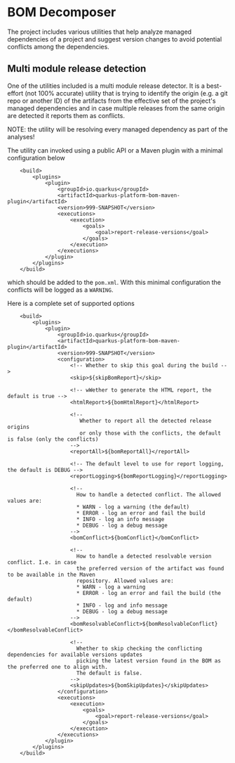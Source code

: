 # BOM Decomposer

The project includes various utilities that help analyze managed dependencies of a project
and suggest version changes to avoid potential conflicts among the dependencies.

## Multi module release detection

One of the utilities included is a multi module release detector. It is a best-effort
(not 100% accurate) utility that is trying to identify the origin (e.g. a git repo or
another ID) of the artifacts from the effective set of the project's managed dependencies and
in case multiple releases from the same origin are detected it reports them as conflicts.

NOTE: the utility will be resolving every managed dependency as part of the analyses!

The utility can invoked using a public API or a Maven plugin with a minimal configuration below
```
    <build>
        <plugins>
            <plugin>
                <groupId>io.quarkus</groupId>
                <artifactId>quarkus-platform-bom-maven-plugin</artifactId>
                <version>999-SNAPSHOT</version>
                <executions>
                    <execution>
                        <goals>
                            <goal>report-release-versions</goal>
                        </goals>
                    </execution>
                </executions>
            </plugin>
        </plugins>
    </build>
```

which should be added to the `pom.xml`. With this minimal configuration the conflicts will be
logged as a `WARNING`.

Here is a complete set of supported options
```
    <build>
        <plugins>
            <plugin>
                <groupId>io.quarkus</groupId>
                <artifactId>quarkus-platform-bom-maven-plugin</artifactId>
                <version>999-SNAPSHOT</version>
                <configuration>
                    <!-- Whether to skip this goal during the build -->
                    <skip>${skipBomReport}</skip>

                    <!-- wWether to generate the HTML report, the default is true -->
                    <htmlReport>${bomHtmlReport}</htmlReport>

                    <!--
                       Whether to report all the detected release origins
                       or only those with the conflicts, the default is false (only the conflicts)
                    -->
                    <reportAll>${bomReportAll}</reportAll>

                    <!-- The default level to use for report logging, the default is DEBUG -->
                    <reportLogging>${bomReportLogging}</reportLogging>

                    <!--
                      How to handle a detected conflict. The allowed values are:
                      * WARN - log a warning (the default)
                      * ERROR - log an error and fail the build
                      * INFO - log an info message
                      * DEBUG - log a debug message
                    -->
                    <bomConflict>${bomConflict}</bomConflict>

                    <!--
                      How to handle a detected resolvable version conflict. I.e. in case
                      the preferred version of the artifact was found to be available in the Maven
                      repository. Allowed values are:
                      * WARN - log a warning
                      * ERROR - log an error and fail the build (the default)
                      * INFO - log and info message
                      * DEBUG - log a debug message
                    -->
                    <bomResolvableConflict>${bomResolvableConflict}</bomResolvableConflict>

                    <!--
                      Whether to skip checking the conflicting dependencies for available versions updates
                      picking the latest version found in the BOM as the preferred one to align with.
                      The default is false.
                    -->
                    <skipUpdates>${bomSkipUpdates}</skipUpdates>
                </configuration>
                <executions>
                    <execution>
                        <goals>
                            <goal>report-release-versions</goal>
                        </goals>
                    </execution>
                </executions>
            </plugin>
        </plugins>
    </build>
```